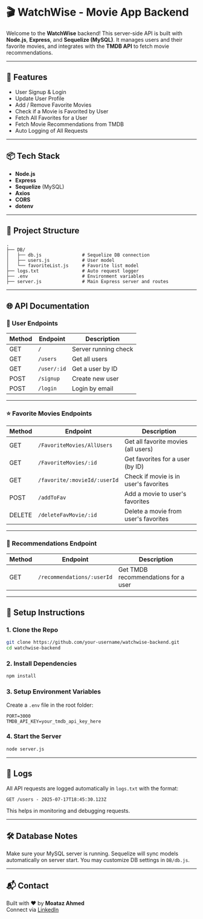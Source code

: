 # 🎬 WatchWise - Movie App Backend

Welcome to the **WatchWise** backend! This server-side API is built with **Node.js**, **Express**, and **Sequelize (MySQL)**. It manages users and their favorite movies, and integrates with the **TMDB API** to fetch movie recommendations.

---

## 🚀 Features

- User Signup & Login
- Update User Profile
- Add / Remove Favorite Movies
- Check if a Movie is Favorited by User
- Fetch All Favorites for a User
- Fetch Movie Recommendations from TMDB
- Auto Logging of All Requests

---

## 📦 Tech Stack

- **Node.js**
- **Express**
- **Sequelize** (MySQL)
- **Axios**
- **CORS**
- **dotenv**

---

## 📁 Project Structure

```
.
├── DB/
│   ├── db.js               # Sequelize DB connection
│   ├── users.js            # User model
│   └── favoriteList.js     # Favorite list model
├── logs.txt                # Auto request logger
├── .env                    # Environment variables
├── server.js               # Main Express server and routes
```

---

## 🌐 API Documentation

### 🔐 User Endpoints

| Method | Endpoint           | Description               |
|--------|--------------------|---------------------------|
| GET    | `/`                | Server running check      |
| GET    | `/users`           | Get all users             |
| GET    | `/user/:id`        | Get a user by ID          |
| POST   | `/signup`          | Create new user           |
| POST   | `/login`           | Login by email            |

---

### ⭐ Favorite Movies Endpoints

| Method | Endpoint                           | Description                              |
|--------|------------------------------------|------------------------------------------|
| GET    | `/FavoriteMovies/AllUsers`         | Get all favorite movies (all users)      |
| GET    | `/FavoriteMovies/:id`              | Get favorites for a user (by ID)         |
| GET    | `/favorite/:movieId/:userId`       | Check if movie is in user's favorites    |
| POST   | `/addToFav`                        | Add a movie to user's favorites          |
| DELETE | `/deleteFavMovie/:id`              | Delete a movie from user's favorites     |

---

### 🎯 Recommendations Endpoint

| Method | Endpoint                    | Description                            |
|--------|-----------------------------|----------------------------------------|
| GET    | `/recommendations/:userId`  | Get TMDB recommendations for a user    |

---

## 🔧 Setup Instructions

### 1. Clone the Repo

```bash
git clone https://github.com/your-username/watchwise-backend.git
cd watchwise-backend
```

### 2. Install Dependencies

```bash
npm install
```

### 3. Setup Environment Variables

Create a `.env` file in the root folder:

```
PORT=3000
TMDB_API_KEY=your_tmdb_api_key_here
```

### 4. Start the Server

```bash
node server.js
```

---

## 📝 Logs

All API requests are logged automatically in `logs.txt` with the format:

```
GET /users - 2025-07-17T18:45:30.123Z
```

This helps in monitoring and debugging requests.

---

## 🛠 Database Notes

Make sure your MySQL server is running. Sequelize will sync models automatically on server start. You may customize DB settings in `DB/db.js`.

---

## 📬 Contact

Built with ❤️ by **Moataz Ahmed**  
Connect via [LinkedIn]([https://www.linkedin.com](https://www.linkedin.com/in/moataz-ahmed-b02438255/))
